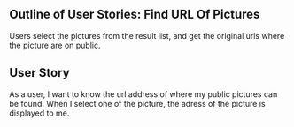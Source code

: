 Outline of User Stories: Find URL Of Pictures
----
Users select the pictures from the result list, and get the original urls where the picture are on public. 

User Story
----
As a user, I want to know the url address of where my public pictures can be found. When I select one of the picture, the adress of the picture is displayed to me.

